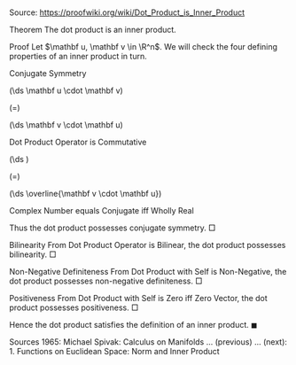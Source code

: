 # 

Source: https://proofwiki.org/wiki/Dot_Product_is_Inner_Product



Theorem
The dot product is an inner product.


Proof
Let $\mathbf u, \mathbf v \in \R^n$.
We will check the four defining properties of an inner product in turn.


Conjugate Symmetry













\(\ds \mathbf u \cdot \mathbf v\)

\(=\)







\(\ds \mathbf v \cdot \mathbf u\)





Dot Product Operator is Commutative














\(\ds \)

\(=\)







\(\ds \overline{\mathbf v \cdot \mathbf u}\)





Complex Number equals Conjugate iff Wholly Real



Thus the dot product possesses conjugate symmetry.
$\Box$


Bilinearity
From Dot Product Operator is Bilinear, the dot product possesses bilinearity.
$\Box$


Non-Negative Definiteness
From Dot Product with Self is Non-Negative, the dot product possesses non-negative definiteness.
$\Box$


Positiveness
From Dot Product with Self is Zero iff Zero Vector, the dot product possesses positiveness.
$\Box$

Hence the dot product satisfies the definition of an inner product.
$\blacksquare$


Sources
1965: Michael Spivak: Calculus on Manifolds ... (previous) ... (next): 1. Functions on Euclidean Space: Norm and Inner Product




